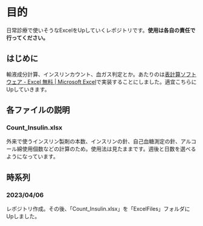 # 目的
日常診療で使いそうなExcelをUpしていくレポジトリです。**使用は各自の責任で行ってください。**

## はじめに

輸液成分計算、インスリンカウント、血ガス判定とか。あたりのは[表計算ソフトウェア - Excel 無料 | Microsoft Excel](https://www.microsoft.com/ja-jp/microsoft-365/excel)で実装することにしました。適宜こちらにUpしていきます。

## 各ファイルの説明

### Count_Insulin.xlsx
外来で使うインスリン製剤の本数、インスリンの針、自己血糖測定の針、アルコール綿使用個数などの計算のため。使用法は見たままです。週後と日数を選べるようになっています。


## 時系列
### 2023/04/06
レポジトリ作成。その後、「Count_Insulin.xlsx」を「ExcelFiles」フォルダにUpしました。


